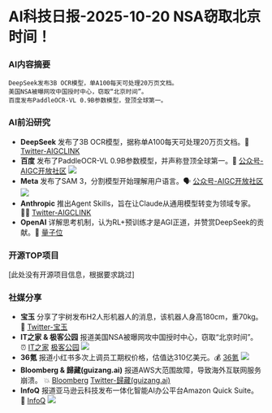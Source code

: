 
# AI科技日报-2025-10-20 NSA窃取北京时间！
### **AI内容摘要**
```
DeepSeek发布3B OCR模型，单A100每天可处理20万页文档。
美国NSA被曝网攻中国授时中心，窃取“北京时间”。
百度发布PaddleOCR-VL 0.9B参数模型，登顶全球第一。
```
### AI前沿研究
*   **DeepSeek** 发布了3B OCR模型，据称单A100每天可处理20万页文档。🚀 [Twitter-AIGCLINK](https://x.com/aigclink/status/1980200006092198355)
*   **百度** 发布了PaddleOCR-VL 0.9B参数模型，并声称登顶全球第一。🥇 [公众号-AIGC开放社区](https://mp.weixin.qq.com/s/gNkWiar5Et-UGlTnCQfC-Q)
  ![](https://mmbiz.qpic.cn/sz_mmbiz_jpg/bVibMfbuuqMmpyiagxYv6tKTXljra3dQeQlC7aINfNX0IwyfnY4UWt7f5ycP6nXO1iabAZugu6FfaZocUTUlArQLw/0?wx_fmt=jpeg)
*   **Meta** 发布了SAM 3，分割模型开始理解用户语言。🗣️ [公众号-AIGC开放社区](https://mp.weixin.qq.com/s/FDl9f-NO3-6jKRvfI1JstQ)
  ![](https://mmbiz.qpic.cn/mmbiz_jpg/FW3bYDODsoxQKOrFuD0xicjKibTAGLt8Y0pmnmNbzEsIgFpmbiaPK6iaKyvFIOEatfdCONkWxySGCvnF4FRWmAOHyA/0?wx_fmt=jpeg)
*   **Anthropic** 推出Agent Skills，旨在让Claude从通用模型转变为领域专家。 👨‍🏫 [Twitter-AIGCLINK](https://x.com/aigclink/status/1980088941417226430)
*   **OpenAI** 详解思考机制，认为RL+预训练才是AGI正道，并赞赏DeepSeek的贡献。👏 [量子位](https://www.qbitai.com/2025/10/343637.html)
### 开源TOP项目
[此处没有开源项目信息，根据要求跳过]
### 社媒分享
*   **宝玉** 分享了宇树发布H2人形机器人的消息，该机器人身高180cm，重70kg。🤖 [Twitter-宝玉](https://x.com/dotey/status/1980145580862296211)
*   **IT之家 & 极客公园** 报道美国NSA被曝网攻中国授时中心，窃取“北京时间”。 ⏰ [IT之家](https://www.ithome.com/0/890/576.htm) [极客公园](http://www.geekpark.net/news/355134)
  ![](https://imgslim.geekpark.net/uploads/image/file/c1/f5/c1f5ec5d7311128af5d9a98073b7567e.png)
*   **36氪** 报道小红书多次上调员工期权价格，估值达310亿美元。💰 [36氪](https://www.36kr.com/p/3515809571036038)
  ![](https://img.36krcdn.com/hsossms/20251019/v2_8ba53a8f0b1f43aaae4234d9f3f34a66@000000@ai_oswg273368oswg1536oswg722_img_000~tplv-1marlgjv7f-ai-v3:600:400:600:400:q70.jpg)
*   **Bloomberg & 歸藏(guizang.ai)** 报道AWS大范围故障，导致海外互联网服务崩溃。 💥 [Bloomberg](https://www.bloomberg.com/news/articles/2025-10-20/aws-suffers-service-disruption-with-thousands-reporting-issues) [Twitter-歸藏(guizang.ai)](https://x.com/op7418/status/1980211542919721264)
*   **InfoQ** 报道亚马逊云科技发布一体化智能AI办公平台Amazon Quick Suite。 🏢 [InfoQ](https://www.infoq.cn/article/a5z0cPDm6TKPJiW3vg0j?utm_source=rss&utm_medium=article)
  ![](https://static001.geekbang.org/static/infoq/img/infoq_icon.jpg)
